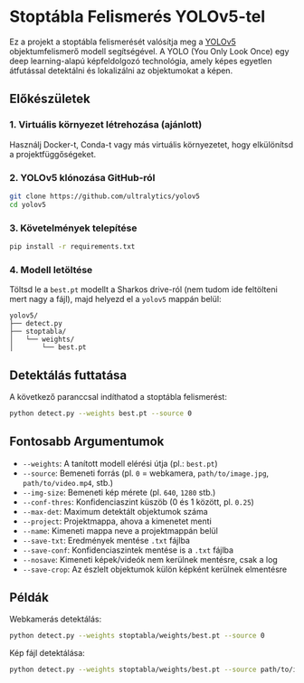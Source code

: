 
# Stoptábla Felismerés YOLOv5-tel

Ez a projekt a stoptábla felismerését valósítja meg a [YOLOv5](https://github.com/ultralytics/yolov5) objektumfelismerő modell segítségével. A YOLO (You Only Look Once) egy deep learning-alapú képfeldolgozó technológia, amely képes egyetlen átfutással detektálni és lokalizálni az objektumokat a képen.

## Előkészületek

### 1. Virtuális környezet létrehozása (ajánlott)

Használj Docker-t, Conda-t vagy más virtuális környezetet, hogy elkülönítsd a projektfüggőségeket.

### 2. YOLOv5 klónozása GitHub-ról

```bash
git clone https://github.com/ultralytics/yolov5
cd yolov5
```

### 3. Követelmények telepítése

```bash
pip install -r requirements.txt
```

### 4. Modell letöltése

Töltsd le a `best.pt` modellt a Sharkos drive-ról (nem tudom ide feltölteni mert nagy a fájl), majd helyezd el a `yolov5` mappán belül:

```
yolov5/
├── detect.py
├── stoptabla/
│   └── weights/
│       └── best.pt
```

## Detektálás futtatása

A következő paranccsal indíthatod a stoptábla felismerést:

```bash
python detect.py --weights best.pt --source 0
```

## Fontosabb Argumentumok

- `--weights`: A tanított modell elérési útja (pl.: `best.pt`)
- `--source`: Bemeneti forrás (pl. `0` = webkamera, `path/to/image.jpg`, `path/to/video.mp4`, stb.)
- `--img-size`: Bemeneti kép mérete (pl. `640`, `1280` stb.)
- `--conf-thres`: Konfidenciaszint küszöb (0 és 1 között, pl. `0.25`)
- `--max-det`: Maximum detektált objektumok száma
- `--project`: Projektmappa, ahova a kimenetet menti
- `--name`: Kimeneti mappa neve a projektmappán belül
- `--save-txt`: Eredmények mentése `.txt` fájlba
- `--save-conf`: Konfidenciaszintek mentése is a `.txt` fájlba
- `--nosave`: Kimeneti képek/videók nem kerülnek mentésre, csak a log
- `--save-crop`: Az észlelt objektumok külön képként kerülnek elmentésre

## Példák

Webkamerás detektálás:

```bash
python detect.py --weights stoptabla/weights/best.pt --source 0
```

Kép fájl detektálása:

```bash
python detect.py --weights stoptabla/weights/best.pt --source path/to/image.jpg --img-size 1280 --conf-thres 0.4
```
